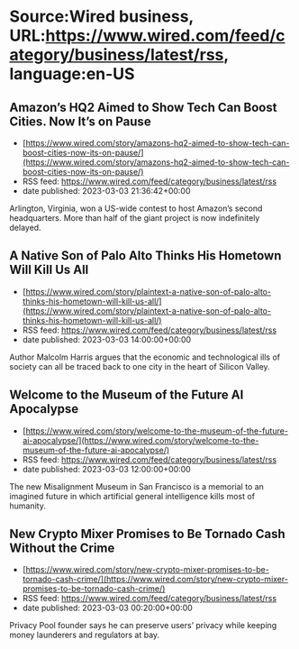 # Source:Wired business, URL:https://www.wired.com/feed/category/business/latest/rss, language:en-US

## Amazon’s HQ2 Aimed to Show Tech Can Boost Cities. Now It’s on Pause
 - [https://www.wired.com/story/amazons-hq2-aimed-to-show-tech-can-boost-cities-now-its-on-pause/](https://www.wired.com/story/amazons-hq2-aimed-to-show-tech-can-boost-cities-now-its-on-pause/)
 - RSS feed: https://www.wired.com/feed/category/business/latest/rss
 - date published: 2023-03-03 21:36:42+00:00

Arlington, Virginia, won a US-wide contest to host Amazon’s second headquarters. More than half of the giant project is now indefinitely delayed.

## A Native Son of Palo Alto Thinks His Hometown Will Kill Us All
 - [https://www.wired.com/story/plaintext-a-native-son-of-palo-alto-thinks-his-hometown-will-kill-us-all/](https://www.wired.com/story/plaintext-a-native-son-of-palo-alto-thinks-his-hometown-will-kill-us-all/)
 - RSS feed: https://www.wired.com/feed/category/business/latest/rss
 - date published: 2023-03-03 14:00:00+00:00

Author Malcolm Harris argues that the economic and technological ills of society can all be traced back to one city in the heart of Silicon Valley.

## Welcome to the Museum of the Future AI Apocalypse
 - [https://www.wired.com/story/welcome-to-the-museum-of-the-future-ai-apocalypse/](https://www.wired.com/story/welcome-to-the-museum-of-the-future-ai-apocalypse/)
 - RSS feed: https://www.wired.com/feed/category/business/latest/rss
 - date published: 2023-03-03 12:00:00+00:00

The new Misalignment Museum in San Francisco is a memorial to an imagined future in which artificial general intelligence kills most of humanity.

## New Crypto Mixer Promises to Be Tornado Cash Without the Crime
 - [https://www.wired.com/story/new-crypto-mixer-promises-to-be-tornado-cash-crime/](https://www.wired.com/story/new-crypto-mixer-promises-to-be-tornado-cash-crime/)
 - RSS feed: https://www.wired.com/feed/category/business/latest/rss
 - date published: 2023-03-03 00:20:00+00:00

Privacy Pool founder says he can preserve users’ privacy while keeping money launderers and regulators at bay.

